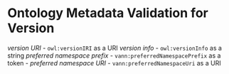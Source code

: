 # Ontology Metadata Validation for Version

*version URI* - ``owl:versionIRI`` as a URI
*version info* - ``owl:versionInfo`` as a string
*preferred namespace prefix* - ``vann:preferredNamespacePrefix`` as a token
    - *preferred namespace URI* - ``vann:preferredNamespaceUri`` as a URI
